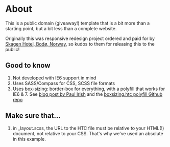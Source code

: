 # About

This is a public domain (giveaway!) template that is a bit more than a starting point, but a bit less than a complete website. 

Originally this was responsive redesign project ordered and paid for by [Skagen Hotel, Bodø, Norway](http://skagen-hotel.no), so kudos to them for releasing this to the public!

## Good to know

1.  Not developed with IE6 support in mind
2.  Uses SASS/Compass for CSS, SCSS file formats
3.  Uses box-sizing: border-box for everything, with a polyfill that works for IE6 & 7. See [blog post by Paul Irish](http://paulirish.com/2012/box-sizing-border-box-ftw/) and the [boxsizing.htc polyfill Github repo](https://github.com/Schepp/box-sizing-polyfill)

## Make sure that…
1.  in _layout.scss, the URL to the HTC file must be relative to your HTML(!) document, not relative to your CSS. That's why we've used an absolute in this example.